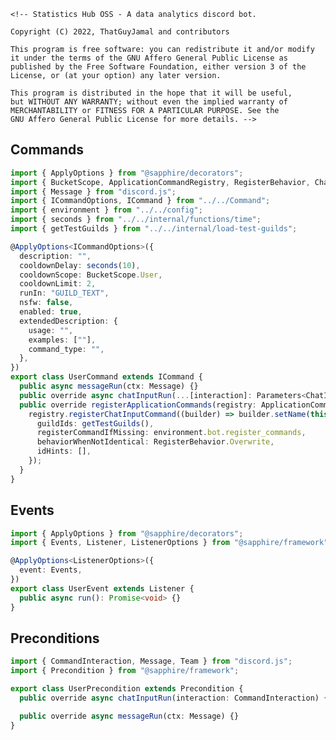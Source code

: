     <!-- Statistics Hub OSS - A data analytics discord bot.

    Copyright (C) 2022, ThatGuyJamal and contributors

    This program is free software: you can redistribute it and/or modify
    it under the terms of the GNU Affero General Public License as
    published by the Free Software Foundation, either version 3 of the
    License, or (at your option) any later version.

    This program is distributed in the hope that it will be useful,
    but WITHOUT ANY WARRANTY; without even the implied warranty of
    MERCHANTABILITY or FITNESS FOR A PARTICULAR PURPOSE. See the
    GNU Affero General Public License for more details. -->

## Commands

```ts
import { ApplyOptions } from "@sapphire/decorators";
import { BucketScope, ApplicationCommandRegistry, RegisterBehavior, ChatInputCommand } from "@sapphire/framework";
import { Message } from "discord.js";
import { ICommandOptions, ICommand } from "../../Command";
import { environment } from "../../config";
import { seconds } from "../../internal/functions/time";
import { getTestGuilds } from "../../internal/load-test-guilds";

@ApplyOptions<ICommandOptions>({
  description: "",
  cooldownDelay: seconds(10),
  cooldownScope: BucketScope.User,
  cooldownLimit: 2,
  runIn: "GUILD_TEXT",
  nsfw: false,
  enabled: true,
  extendedDescription: {
    usage: "",
    examples: [""],
    command_type: "",
  },
})
export class UserCommand extends ICommand {
  public async messageRun(ctx: Message) {}
  public override async chatInputRun(...[interaction]: Parameters<ChatInputCommand["chatInputRun"]>) {}
  public override registerApplicationCommands(registry: ApplicationCommandRegistry) {
    registry.registerChatInputCommand((builder) => builder.setName(this.name).setDescription(this.description), {
      guildIds: getTestGuilds(),
      registerCommandIfMissing: environment.bot.register_commands,
      behaviorWhenNotIdentical: RegisterBehavior.Overwrite,
      idHints: [],
    });
  }
}
```

## Events

```ts
import { ApplyOptions } from "@sapphire/decorators";
import { Events, Listener, ListenerOptions } from "@sapphire/framework";

@ApplyOptions<ListenerOptions>({
  event: Events,
})
export class UserEvent extends Listener {
  public async run(): Promise<void> {}
}
```

## Preconditions

```ts
import { CommandInteraction, Message, Team } from "discord.js";
import { Precondition } from "@sapphire/framework";

export class UserPrecondition extends Precondition {
  public override async chatInputRun(interaction: CommandInteraction) {}

  public override async messageRun(ctx: Message) {}
}
```
